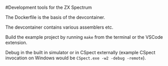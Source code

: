 #Development tools for the ZX Spectrum

The Dockerfile is the basis of the devcontainer.

The devcontainer contains various assemblers etc.

Build the example project by running `make` from the terminal or the VSCode extension.

Debug in the built in simulator or in CSpect externally (example CSpect invocation on Windows would be `CSpect.exe -w2 -debug -remote`).
